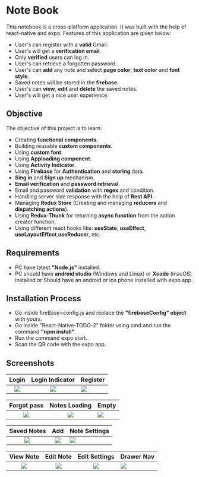 # Note Book

This notebook is a cross-platform application. It was built with the help of
react-native and expo. Features of this application are given below:
* User's can register with a **valid** Gmail.
* User's will get a **verification email**.
* Only **verified** users can log in.
* User's can retrieve a forgotten password.
* User's can **add** any note and select **page color**, **text color** and **font style**.
* Saved notes will be stored in the **firebase**.
* User's can **view**, **edit** and **delete** the saved notes.
* User's will get a nice user experience.

## Objective

The objective of this project is to learn:
* Creating **functional components**.
* Building reusable **custom components**.
* Using **custom font**.
* Using **Apploading component**.
* Using **Activity Indicator**.
* Using **Firebase** for **Authentication** and **storing** data.
* **Sing in** and **Sign up** mechanism.
* **Email verification** and **password retrieval**.
* Email and password **validation** with **regex** and condition.
* Handling server side response with the help of **Rest API**.
* Managing **Redux Store** (Creating and managing **reducers** and **dispatching actions**).
* Using **Redux-Thunk** for returning **async function** from the action creator function.
* Using different react hooks like: **useState**, **useEffect**, **useLayoutEffect**,**useReducer**, etc.

## Requirements
* PC have latest **"Node.js"** installed.
* PC should have **android studio** (Windows and Linux) or **Xcode** (macOS) installed or Should have an android or ios phone installed with expo app.


## Installation Process

* Go inside fireBase>config.js and replace the **"firebaseConfig" object** with yours.
* Go inside "React-Native-TODO-2" folder using cmd and run the command **"npm install"**.
* Run the command expo start.
* Scan the QR code with the expo app.

## Screenshots

Login             |  Login Indicator          | Register
:-------------------------:|:-------------------------:|:-------------------------
![](https://github.com/towhid135/React-Native-TODO-2/blob/main/Screenshot/Login.jpg)  |  ![](https://github.com/towhid135/React-Native-TODO-2/blob/main/Screenshot/Spinner-Login.jpg) |  ![](https://github.com/towhid135/React-Native-TODO-2/blob/main/Screenshot/Register.jpg)

Forgot pass             |  Notes Loading          | Empty
:-------------------------:|:-------------------------:|:-------------------------
![](https://github.com/towhid135/React-Native-TODO-2/blob/main/Screenshot/Forgot%20pass.jpg) |  ![](https://github.com/towhid135/React-Native-TODO-2/blob/main/Screenshot/Notes%20Loading.jpg) |  ![](https://github.com/towhid135/React-Native-TODO-2/blob/main/Screenshot/Initial%20View.jpg)

Saved Notes     |  Add          | Note Settings
:-------------------------:|:-------------------------:|:-------------------------
![](https://github.com/towhid135/React-Native-TODO-2/blob/main/Screenshot/Home.jpg)  |  ![](https://github.com/towhid135/React-Native-TODO-2/blob/main/Screenshot/Add.jpg) |  ![](https://github.com/towhid135/React-Native-TODO-2/blob/main/Screenshot/Note%20Settings.jpg)

View Note             |  Edit Note          | Edit Settings |   Drawer Nav
:-------------------------:|:-------------------------:|:-------------------------:|:-------------------------
![](https://github.com/towhid135/React-Native-TODO-2/blob/main/Screenshot/Note-View.jpg)  |  ![](https://github.com/towhid135/React-Native-TODO-2/blob/main/Screenshot/Edit%20Note.jpg) |  ![](https://github.com/towhid135/React-Native-TODO-2/blob/main/Screenshot/Edit%20Settings.jpg) | ![](https://github.com/towhid135/React-Native-TODO-2/blob/main/Screenshot/Drawer.jpg) 
